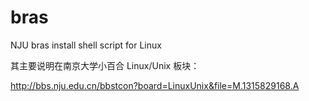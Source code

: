 bras
====

NJU bras install shell script for Linux

其主要说明在南京大学小百合 Linux/Unix 板块：

http://bbs.nju.edu.cn/bbstcon?board=LinuxUnix&file=M.1315829168.A
